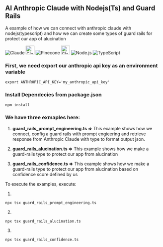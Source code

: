 ## AI Anthropic Claude with Nodejs(Ts) and Guard Rails

A example of how we can connect with anthropic claude with nodejs(typescript) and how we can create some types of guard rails for  protect our app of alucination



![Claude](https://img.shields.io/badge/Claude-AI-CC785C?style=for-the-badge&logoColor=white) <img src="https://encrypted-tbn0.gstatic.com/images?q=tbn:ANd9GcTHJT7ju9w4Z4OAXiawqG9HhvDLVCx_ZgYNLdLWbjxgCMM_EAaHTu-V58kVeudZEntq7DU&usqp=CAU" alt="Claude AI" width="28" height="28"/>
![Pinecone](https://img.shields.io/badge/Pinecone-Vector_DB-000000?style=for-the-badge&logoColor=white) <img src="https://s3.amazonaws.com/appforest_uf/f1679157815668x357855949495047500/io6cC6vZ_400x400.png" alt="Claude AI" width="28" height="28"/>
![Node.js](https://img.shields.io/badge/Node.js-22.x-339933?logo=node.js&logoColor=white&style=for-the-badge)
![TypeScript](https://img.shields.io/badge/TypeScript-5.9.x-3178C6?logo=typescript&logoColor=white&style=for-the-badge)

### First, we need export our anthropic api key as an environment variable

```
export ANTHROPIC_API_KEY='my_anthropic_api_key'

```


### Install Dependecies from package.json

```
npm install

```


### We have three exmaples here:

1. **guard_rails_prompt_engineering.ts =>** This example shows how we connect, config a guard rails with prompt engieering and retrieve response from Anthropic Claude with type to format output json.

2. **guard_rails_alucination.ts =>**  This example shows how we make a guard-rails type to protect our app from alucination

3. **guard_rails_confidence.ts =>** This example shows how we make a guard-rails type to protect our app from alucination based on confidence score defined by us

To execute the examples, execute:

1.
```
npx tsx guard_rails_prompt_engineering.ts 
```

2.
```
npx tsx guard_rails_alucination.ts 
```

3.
```
npx tsx guard_rails_confidence.ts
```